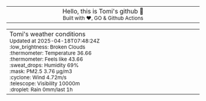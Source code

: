 
<div align="center">
<table>
<tbody>
<td align="center">
<img width="2000" height="0"><br>
Hello, this is Tomi's github 👋<br>
<sup>Built with ❤️, GO & Github Actions</sup><br>
<img width="2000" height="0">
</td>
</tbody>
</table>
</div>
<table>
<tbody>
<td align="left">
<img width="2000" height="0"><br>
Tomi's weather conditions<br>
<sup>Updated at 2025-04-18T07:48:24Z</sup><br>
<sup>:low_brightness: Broken Clouds</sup><br>
<sup>:thermometer: Temperature 36.66 </sup><br>
<sup>:thermometer: Feels like 43.66</sup><br>
<sup>:sweat_drops: Humidity 69%</sup><br>
<sup>:mask: PM2.5 3.76 μg/m3</sup><br>
<sup>:cyclone: Wind 4.72m/s </sup><br>
<sup>:telescope: Visibility 10000m </sup><br>
<sup>:droplet: Rain 0mm/last 1h </sup><br>
<img width="2000" height="0">
</td>
<td align="left">
<img width="2000" height="0"><br>
<br>
<img width="2000" height="0">
</td>
</tbody>
</table>
</div>
    